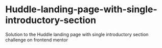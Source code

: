 # Huddle-landing-page-with-single-introductory-section
Solution to the Huddle landing page with single introductory section challenge on frontend mentor
